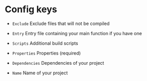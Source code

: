 # Config keys

- `Exclude` Exclude files that will not be compiled

- `Entry` Entry file containing your main function if you have one

- `Scripts` Additional build scripts

- `Properties` Properties (required)

- `Dependencies` Dependencies of your project

- `Name` Name of your project
